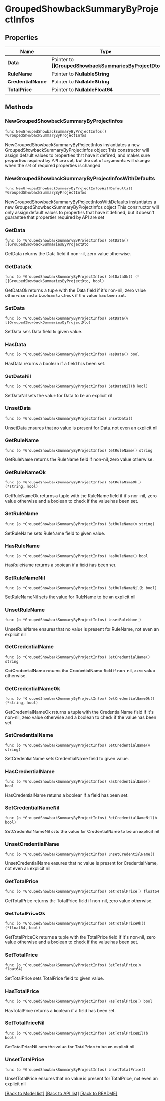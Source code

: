 # GroupedShowbackSummaryByProjectInfos

## Properties

Name | Type | Description | Notes
------------ | ------------- | ------------- | -------------
**Data** | Pointer to [**[]GroupedShowbackSummariesByProjectDto**](GroupedShowbackSummariesByProjectDto.md) |  | [optional] 
**RuleName** | Pointer to **NullableString** |  | [optional] 
**CredentialName** | Pointer to **NullableString** |  | [optional] 
**TotalPrice** | Pointer to **NullableFloat64** |  | [optional] 

## Methods

### NewGroupedShowbackSummaryByProjectInfos

`func NewGroupedShowbackSummaryByProjectInfos() *GroupedShowbackSummaryByProjectInfos`

NewGroupedShowbackSummaryByProjectInfos instantiates a new GroupedShowbackSummaryByProjectInfos object
This constructor will assign default values to properties that have it defined,
and makes sure properties required by API are set, but the set of arguments
will change when the set of required properties is changed

### NewGroupedShowbackSummaryByProjectInfosWithDefaults

`func NewGroupedShowbackSummaryByProjectInfosWithDefaults() *GroupedShowbackSummaryByProjectInfos`

NewGroupedShowbackSummaryByProjectInfosWithDefaults instantiates a new GroupedShowbackSummaryByProjectInfos object
This constructor will only assign default values to properties that have it defined,
but it doesn't guarantee that properties required by API are set

### GetData

`func (o *GroupedShowbackSummaryByProjectInfos) GetData() []GroupedShowbackSummariesByProjectDto`

GetData returns the Data field if non-nil, zero value otherwise.

### GetDataOk

`func (o *GroupedShowbackSummaryByProjectInfos) GetDataOk() (*[]GroupedShowbackSummariesByProjectDto, bool)`

GetDataOk returns a tuple with the Data field if it's non-nil, zero value otherwise
and a boolean to check if the value has been set.

### SetData

`func (o *GroupedShowbackSummaryByProjectInfos) SetData(v []GroupedShowbackSummariesByProjectDto)`

SetData sets Data field to given value.

### HasData

`func (o *GroupedShowbackSummaryByProjectInfos) HasData() bool`

HasData returns a boolean if a field has been set.

### SetDataNil

`func (o *GroupedShowbackSummaryByProjectInfos) SetDataNil(b bool)`

 SetDataNil sets the value for Data to be an explicit nil

### UnsetData
`func (o *GroupedShowbackSummaryByProjectInfos) UnsetData()`

UnsetData ensures that no value is present for Data, not even an explicit nil
### GetRuleName

`func (o *GroupedShowbackSummaryByProjectInfos) GetRuleName() string`

GetRuleName returns the RuleName field if non-nil, zero value otherwise.

### GetRuleNameOk

`func (o *GroupedShowbackSummaryByProjectInfos) GetRuleNameOk() (*string, bool)`

GetRuleNameOk returns a tuple with the RuleName field if it's non-nil, zero value otherwise
and a boolean to check if the value has been set.

### SetRuleName

`func (o *GroupedShowbackSummaryByProjectInfos) SetRuleName(v string)`

SetRuleName sets RuleName field to given value.

### HasRuleName

`func (o *GroupedShowbackSummaryByProjectInfos) HasRuleName() bool`

HasRuleName returns a boolean if a field has been set.

### SetRuleNameNil

`func (o *GroupedShowbackSummaryByProjectInfos) SetRuleNameNil(b bool)`

 SetRuleNameNil sets the value for RuleName to be an explicit nil

### UnsetRuleName
`func (o *GroupedShowbackSummaryByProjectInfos) UnsetRuleName()`

UnsetRuleName ensures that no value is present for RuleName, not even an explicit nil
### GetCredentialName

`func (o *GroupedShowbackSummaryByProjectInfos) GetCredentialName() string`

GetCredentialName returns the CredentialName field if non-nil, zero value otherwise.

### GetCredentialNameOk

`func (o *GroupedShowbackSummaryByProjectInfos) GetCredentialNameOk() (*string, bool)`

GetCredentialNameOk returns a tuple with the CredentialName field if it's non-nil, zero value otherwise
and a boolean to check if the value has been set.

### SetCredentialName

`func (o *GroupedShowbackSummaryByProjectInfos) SetCredentialName(v string)`

SetCredentialName sets CredentialName field to given value.

### HasCredentialName

`func (o *GroupedShowbackSummaryByProjectInfos) HasCredentialName() bool`

HasCredentialName returns a boolean if a field has been set.

### SetCredentialNameNil

`func (o *GroupedShowbackSummaryByProjectInfos) SetCredentialNameNil(b bool)`

 SetCredentialNameNil sets the value for CredentialName to be an explicit nil

### UnsetCredentialName
`func (o *GroupedShowbackSummaryByProjectInfos) UnsetCredentialName()`

UnsetCredentialName ensures that no value is present for CredentialName, not even an explicit nil
### GetTotalPrice

`func (o *GroupedShowbackSummaryByProjectInfos) GetTotalPrice() float64`

GetTotalPrice returns the TotalPrice field if non-nil, zero value otherwise.

### GetTotalPriceOk

`func (o *GroupedShowbackSummaryByProjectInfos) GetTotalPriceOk() (*float64, bool)`

GetTotalPriceOk returns a tuple with the TotalPrice field if it's non-nil, zero value otherwise
and a boolean to check if the value has been set.

### SetTotalPrice

`func (o *GroupedShowbackSummaryByProjectInfos) SetTotalPrice(v float64)`

SetTotalPrice sets TotalPrice field to given value.

### HasTotalPrice

`func (o *GroupedShowbackSummaryByProjectInfos) HasTotalPrice() bool`

HasTotalPrice returns a boolean if a field has been set.

### SetTotalPriceNil

`func (o *GroupedShowbackSummaryByProjectInfos) SetTotalPriceNil(b bool)`

 SetTotalPriceNil sets the value for TotalPrice to be an explicit nil

### UnsetTotalPrice
`func (o *GroupedShowbackSummaryByProjectInfos) UnsetTotalPrice()`

UnsetTotalPrice ensures that no value is present for TotalPrice, not even an explicit nil

[[Back to Model list]](../README.md#documentation-for-models) [[Back to API list]](../README.md#documentation-for-api-endpoints) [[Back to README]](../README.md)


